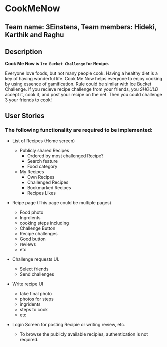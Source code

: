 # CookMeNow

## Team name: **3Einstens**, Team members: **Hideki, Karthik and Raghu**

## Description
**Cook Me Now is `Ice Bucket Challenge` for Recipe.**

Everyone love foods, but not many people cook. Having a healthy diet is a key of having wonderful life. Cook Me Now helps everyone to enjoy cooking by using essence of gamification. Rule could be similar with Ice Bucket Challenge. If you recieve recipe challenge from your friends, you *SHOULD* accept it, cook it, and post your recipe on the net. Then you could challenge 3 your friends to cook!


## User Stories
### The following functionality are required to be implemented:


- List of Recipes (Home screen)
  - Publicly shared Recipes 
    - Ordered by most challenged Recipe?
    - Search feature
    - Food category
  - My Recipes
    - Own Recipes
    - Challenged Recipes
    - Bookmarked Recipes
    - Recipes Likes


- Reipe page (This page could be multiple pages)
  - Food photo
  - Ingrdients
  - cooking steps including
  - Challenge Button
  - Recipe challenges
  - Good button
  - reviews
  - etc

- Challenge requests UI.
  - Select friends
  - Send challenges

- Write recipe UI
  - take final photo
  - photos for steps
  - ingridents
  - steps to cook
  - etc

- Login Screen for posting Recipie or writing review, etc.
  - To browse the publicly available recipies, authentication is not required.
